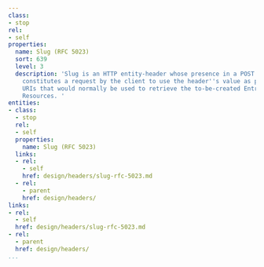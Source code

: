 ```yaml
---
class:
- stop
rel:
- self
properties:
  name: Slug (RFC 5023)
  sort: 639
  level: 3
  description: 'Slug is an HTTP entity-header whose presence in a POST to a Collection
    constitutes a request by the client to use the header''s value as part of any
    URIs that would normally be used to retrieve the to-be-created Entry or Media
    Resources. '
entities:
- class:
  - stop
  rel:
  - self
  properties:
    name: Slug (RFC 5023)
  links:
  - rel:
    - self
    href: design/headers/slug-rfc-5023.md
  - rel:
    - parent
    href: design/headers/
links:
- rel:
  - self
  href: design/headers/slug-rfc-5023.md
- rel:
  - parent
  href: design/headers/
...
```

